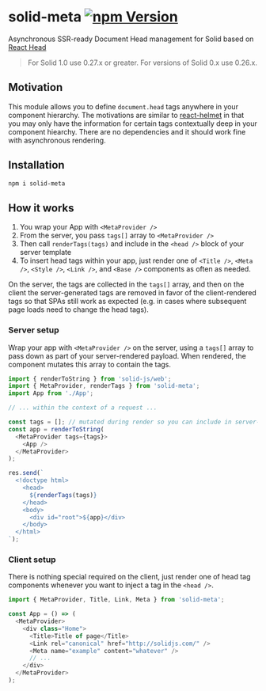 # solid-meta [![npm Version](https://img.shields.io/npm/v/solid-meta.svg?style=flat-square)](https://www.npmjs.org/package/solid-meta)

Asynchronous SSR-ready Document Head management for Solid based on [React Head](https://github.com/tizmagik/react-head)

> For Solid 1.0 use 0.27.x or greater.
> For versions of Solid 0.x use 0.26.x.

## Motivation

This module allows you to define `document.head` tags anywhere in your component hierarchy. The motivations are similar to [react-helmet](https://github.com/nfl/react-helmet) in that you may only have the information for certain tags contextually deep in your component hiearchy. There are no dependencies and it should work fine with asynchronous rendering.

## Installation

```sh
npm i solid-meta
```

## How it works

1.  You wrap your App with `<MetaProvider />`
1.  From the server, you pass `tags[]` array to `<MetaProvider />`
1.  Then call `renderTags(tags)` and include in the `<head />` block of your server template
1.  To insert head tags within your app, just render one of `<Title />`, `<Meta />`, `<Style />`, `<Link />`, and `<Base />` components as often as needed.

On the server, the tags are collected in the `tags[]` array, and then on the client the server-generated tags are removed in favor of the client-rendered tags so that SPAs still work as expected (e.g. in cases where subsequent page loads need to change the head tags).

### Server setup

Wrap your app with `<MetaProvider />` on the server, using a `tags[]` array to pass down as part of your server-rendered payload. When rendered, the component mutates this array to contain the tags.

```js
import { renderToString } from 'solid-js/web';
import { MetaProvider, renderTags } from 'solid-meta';
import App from './App';

// ... within the context of a request ...

const tags = []; // mutated during render so you can include in server-rendered template later
const app = renderToString(
  <MetaProvider tags={tags}>
    <App />
  </MetaProvider>
);

res.send(`
  <!doctype html>
    <head>
      ${renderTags(tags)}
    </head>
    <body>
      <div id="root">${app}</div>
    </body>
  </html>
`);
```

### Client setup

There is nothing special required on the client, just render one of head tag components whenever you want to inject a tag in the `<head />`.

```js
import { MetaProvider, Title, Link, Meta } from 'solid-meta';

const App = () => (
  <MetaProvider>
    <div class="Home">
      <Title>Title of page</Title>
      <Link rel="canonical" href="http://solidjs.com/" />
      <Meta name="example" content="whatever" />
      // ...
    </div>
  </MetaProvider>
);
```